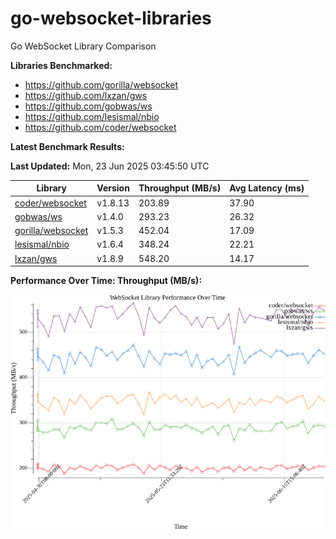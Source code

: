 # go-websocket-libraries

Go WebSocket Library Comparison

**Libraries Benchmarked:**

- https://github.com/gorilla/websocket
- https://github.com/lxzan/gws
- https://github.com/gobwas/ws
- https://github.com/lesismal/nbio
- https://github.com/coder/websocket

**Latest Benchmark Results:**

<!-- BENCHMARK_TABLE_START -->
**Last Updated:** Mon, 23 Jun 2025 03:45:50 UTC

| Library                                         | Version         | Throughput (MB/s) | Avg Latency (ms) |
| ----------------------------------------------- | --------------- | ----------------- | ---------------- |
| [coder/websocket](https://github.com/coder/websocket) | v1.8.13 | 203.89 | 37.90 |
| [gobwas/ws](https://github.com/gobwas/ws) | v1.4.0 | 293.23 | 26.32 |
| [gorilla/websocket](https://github.com/gorilla/websocket) | v1.5.3 | 452.04 | 17.09 |
| [lesismal/nbio](https://github.com/lesismal/nbio) | v1.6.4 | 348.24 | 22.21 |
| [lxzan/gws](https://github.com/lxzan/gws) | v1.8.9 | 548.20 | 14.17 |
<!-- BENCHMARK_TABLE_END -->

**Performance Over Time: Throughput (MB/s):**

![Benchmark Performance Graph](benchmark_performance.png)